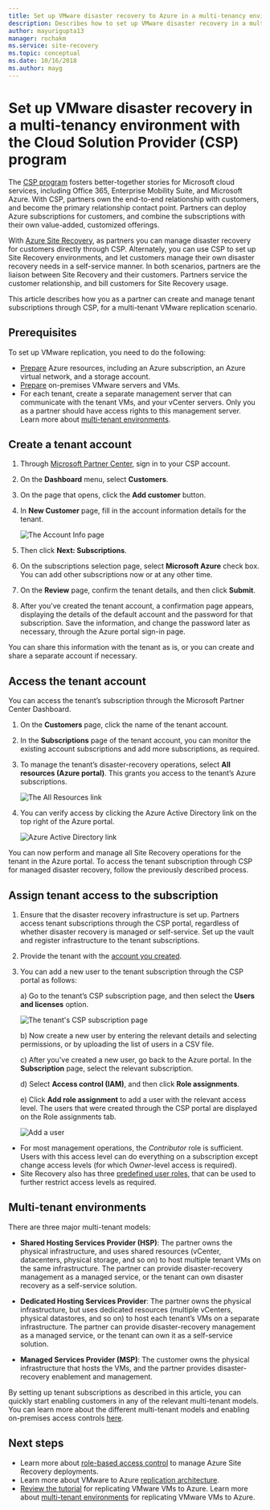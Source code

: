 ```yaml
---
title: Set up VMware disaster recovery to Azure in a multi-tenancy environment using Site Recovery and the Cloud Solution Provider (CSP) program | Microsoft Docs
description: Describes how to set up VMware disaster recovery in a multi-tenant environment with Azure Site Recovery.
author: mayurigupta13
manager: rochakm
ms.service: site-recovery
ms.topic: conceptual
ms.date: 10/16/2018
ms.author: mayg
---
```


# Set up VMware disaster recovery in a multi-tenancy environment with the Cloud Solution Provider (CSP) program

The [CSP program](https://partner.microsoft.com/en-US/cloud-solution-provider) fosters better-together stories for Microsoft cloud services, including Office 365, Enterprise Mobility Suite, and Microsoft Azure. With CSP, partners own the end-to-end relationship with customers, and become the primary relationship contact point. Partners can deploy Azure subscriptions for customers, and combine the subscriptions with their own value-added, customized offerings.

With [Azure Site Recovery](site-recovery-overview.md), as partners you can manage disaster recovery for customers directly through CSP. Alternately, you can use CSP to set up Site Recovery environments, and let customers manage their own disaster recovery needs in a self-service manner. In both scenarios, partners are the liaison between Site Recovery and their customers. Partners service the customer relationship, and bill customers for Site Recovery usage.

This article describes how you as a partner can create and manage tenant subscriptions through CSP, for a multi-tenant VMware replication scenario.

## Prerequisites

To set up VMware replication, you need to do the following:

- [Prepare](tutorial-prepare-azure.md) Azure resources, including an Azure subscription, an Azure virtual network, and a storage account.
- [Prepare](vmware-azure-tutorial-prepare-on-premises.md) on-premises VMware servers and VMs.
- For each tenant, create a separate management server that can communicate with the tenant VMs, and your vCenter servers. Only you as a partner should have access rights to this management server. Learn more about [multi-tenant environments](vmware-azure-multi-tenant-overview.md).

## Create a tenant account

1. Through [Microsoft Partner Center](https://partnercenter.microsoft.com/), sign in to your CSP account.
2. On the **Dashboard** menu, select **Customers**.
3. On the page that opens, click the **Add customer** button.
4. In **New Customer** page, fill in the account information details for the tenant.

	![The Account Info page](./media/vmware-azure-multi-tenant-csp-disaster-recovery/customer-add-filled.png)

5. Then click **Next: Subscriptions**.
6. On the subscriptions selection page, select **Microsoft Azure** check box. You can add other subscriptions now or at any other time.
7. On the **Review** page, confirm the tenant details, and then click **Submit**.
8. After you've created the tenant account, a confirmation page appears, displaying the details of the default account and the password for that subscription. Save the information, and change the password later as necessary, through the Azure portal sign-in page.

You can share this information with the tenant as is, or you can create and share a separate account if necessary.

## Access the tenant account

You can access the tenant’s subscription through the Microsoft Partner Center Dashboard.

1. On the **Customers** page, click the name of the tenant account.
2. In the **Subscriptions** page of the tenant account, you can monitor the existing account subscriptions and add more subscriptions, as required.
3. To manage the tenant’s disaster-recovery operations, select **All resources (Azure portal)**. This grants you access to the tenant’s Azure subscriptions.

	![The All Resources link](./media/vmware-azure-multi-tenant-csp-disaster-recovery/all-resources-select.png)  

4. You can verify access by clicking the Azure Active Directory link on the top right of the Azure portal.

	![Azure Active Directory link](./media/vmware-azure-multi-tenant-csp-disaster-recovery/aad-admin-display.png)

You can now perform and manage all Site Recovery operations for the tenant in the Azure portal. To access the tenant subscription through CSP for managed disaster recovery, follow the previously described process.

## Assign tenant access to the subscription

1. Ensure that the disaster recovery infrastructure is set up. Partners access tenant subscriptions through the CSP portal, regardless of whether disaster recovery is managed or self-service. Set up the vault and register infrastructure to the tenant subscriptions.
2. Provide the tenant with the [account you created](#create-a-tenant-account).
3. You can add a new user to the tenant subscription through the CSP portal as follows:

    a) Go to the tenant’s CSP subscription page, and then select the **Users and licenses** option.

	  ![The tenant's CSP subscription page](./media/vmware-azure-multi-tenant-csp-disaster-recovery/users-and-licences.png)

	b) Now create a new user by entering the relevant details and selecting permissions, or by uploading the list of users in a CSV file.
    
    c) After you've created a new user, go back to the Azure portal. In the **Subscription** page, select the relevant subscription.

    d) Select **Access control (IAM)**, and then click **Role assignments**.

    e) Click **Add role assignment** to add a user with the relevant access level. The users that were created through the CSP portal are displayed on the Role assignments tab.

	  ![Add a user](./media/vmware-azure-multi-tenant-csp-disaster-recovery/add-user-subscription.png)

- For most management operations, the *Contributor* role is sufficient. Users with this access level can do everything on a subscription except change access levels (for which *Owner*-level access is required).
- Site Recovery also has three [predefined user roles](site-recovery-role-based-linked-access-control.md), that can be used to further restrict access levels as required.

## Multi-tenant environments

There are three major multi-tenant models:

* **Shared Hosting Services Provider (HSP)**: The partner owns the physical infrastructure, and uses shared resources (vCenter, datacenters, physical storage, and so on) to host multiple tenant VMs on the same infrastructure. The partner can provide disaster-recovery management as a managed service, or the tenant can own disaster recovery as a self-service solution.

* **Dedicated Hosting Services Provider**: The partner owns the physical infrastructure, but uses dedicated resources (multiple vCenters, physical datastores, and so on) to host each tenant’s VMs on a separate infrastructure. The partner can provide disaster-recovery management as a managed service, or the tenant can own it as a self-service solution.

* **Managed Services Provider (MSP)**: The customer owns the physical infrastructure that hosts the VMs, and the partner provides disaster-recovery enablement and management.

By setting up tenant subscriptions as described in this article, you can quickly start enabling customers in any of the relevant multi-tenant models. You can learn more about the different multi-tenant models and enabling on-premises access controls [here](vmware-azure-multi-tenant-overview.md).

## Next steps
- Learn more about [role-based access control](site-recovery-role-based-linked-access-control.md) to manage Azure Site Recovery deployments.
- Learn more about VMware to Azure [replication architecture](vmware-azure-architecture.md).
- [Review the tutorial](vmware-azure-tutorial.md) for replicating VMware VMs to Azure.
Learn more about [multi-tenant environments](vmware-azure-multi-tenant-overview.md) for replicating VMware VMs to Azure.
